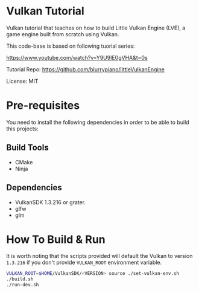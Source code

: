 # Vulkan Tutorial 

Vulkan tutorial that teaches on how to build Little Vulkan Engine (LVE), a game engine built from
scratch using Vulkan.

This code-base is based on following tuorial series: 

https://www.youtube.com/watch?v=Y9U9IE0gVHA&t=0s

Tutorial Repo: https://github.com/blurrypiano/littleVulkanEngine

License: MIT


# Pre-requisites

You need to install the following dependencies in order to be able to build this projects:

## Build Tools

* CMake
* Ninja

## Dependencies

* VulkanSDK 1.3.216 or grater.
* glfw
* glm

# How To Build & Run

It is worth noting that the scripts provided will default the Vulkan to
version `1.3.216` if you don't provide `VULKAN_ROOT` environment variable.

```sh
VULKAN_ROOT=$HOME/VulkanSDK/<VERSION> source ./set-vulkan-env.sh
./build.sh
./run-dev.sh
```